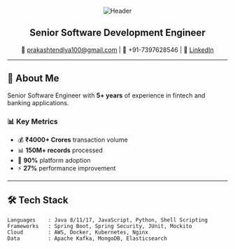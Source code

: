 <div align="center">

![Header](https://capsule-render.vercel.app/api?type=waving&color=gradient&height=200&section=header&text=Prakash%20Arumugam&fontSize=40&fontColor=fff)

## Senior Software Development Engineer
📧 prakashtendlya100@gmail.com | 📱 +91-7397628546 | 💼 [LinkedIn](https://linkedin.com/in/prakash-arumugam-502a2b194)

</div>

---

## 🚀 About Me
Senior Software Engineer with **5+ years** of experience in fintech and banking applications.

### 📊 Key Metrics
- 💰 **₹4000+ Crores** transaction volume
- 📊 **150M+ records** processed  
- 🎯 **90%** platform adoption
- ⚡ **27%** performance improvement

---

## 🛠️ Tech Stack

```text
Languages    : Java 8/11/17, JavaScript, Python, Shell Scripting
Frameworks   : Spring Boot, Spring Security, JUnit, Mockito
Cloud        : AWS, Docker, Kubernetes, Nginx
Data         : Apache Kafka, MongoDB, Elasticsearch
